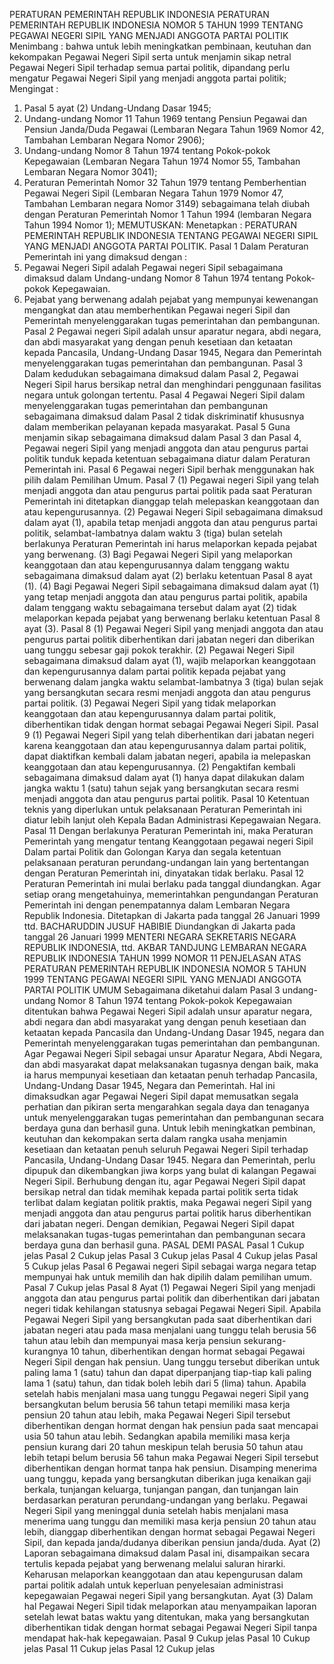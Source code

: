  PERATURAN PEMERINTAH REPUBLIK INDONESIA PERATURAN PEMERINTAH REPUBLIK INDONESIA NOMOR 5 TAHUN 1999 TENTANG PEGAWAI NEGERI SIPIL YANG MENJADI ANGGOTA PARTAI POLITIK
Menimbang :
 bahwa untuk lebih meningkatkan pembinaan, keutuhan dan kekompakan Pegawai Negeri Sipil serta untuk menjamin sikap netral Pegawai Negeri Sipil terhadap semua partai politik, dipandang perlu mengatur Pegawai Negeri Sipil yang menjadi anggota partai politik;
Mengingat :

1. Pasal 5 ayat (2) Undang-Undang Dasar 1945;
2. Undang-undang Nomor 11 Tahun 1969 tentang Pensiun Pegawai dan Pensiun Janda/Duda Pegawai (Lembaran Negara Tahun 1969 Nomor 42, Tambahan Lembaran Negara Nomor 2906);
3. Undang-undang Nomor 8 Tahun 1974 tentang Pokok-pokok Kepegawaian (Lembaran Negara Tahun 1974 Nomor 55, Tambahan Lembaran Negara Nomor 3041);
4. Peraturan Pemerintah Nomor 32 Tahun 1979 tentang Pemberhentian Pegawai Negeri Sipil (Lembaran Negara Tahun 1979 Nomor 47, Tambahan Lembaran negara Nomor 3149) sebagaimana telah diubah dengan Peraturan Pemerintah Nomor 1 Tahun 1994 (lembaran Negara Tahun 1994 Nomor 1);
MEMUTUSKAN:
 Menetapkan : PERATURAN PEMERINTAH REPUBLIK INDONESIA TENTANG PEGAWAI NEGERI SIPIL YANG MENJADI ANGGOTA PARTAI POLITIK.
Pasal 1
Dalam Peraturan Pemerintah ini yang dimaksud dengan :
1. Pegawai Negeri Sipil adalah Pegawai negeri Sipil sebagaimana dimaksud dalam Undang-undang Nomor 8 Tahun 1974 tentang Pokok-pokok Kepegawaian.
2. Pejabat yang berwenang adalah pejabat yang mempunyai kewenangan mengangkat dan atau memberhentikan Pegawai negeri Sipil dan Pemerintah menyelenggarakan tugas pemerintahan dan pembangunan.
Pasal 2
Pegawai negeri Sipil adalah unsur aparatur negara, abdi negara, dan abdi masyarakat yang dengan penuh kesetiaan dan ketaatan kepada Pancasila, Undang-Undang Dasar 1945, Negara dan Pemerintah menyelenggarakan tugas pemerintahan dan pembangunan.
Pasal 3
Dalam kedudukan sebagaimana dimaksud dalam Pasal 2, Pegawai Negeri Sipil harus bersikap netral dan menghindari penggunaan fasilitas negara untuk golongan tertentu.
Pasal 4
Pegawai Negeri Sipil dalam menyelenggarakan tugas pemerintahan dan pembangunan sebagaimana dimaksud dalam Pasal 2 tidak diskriminatif khususnya dalam memberikan pelayanan kepada masyarakat.
Pasal 5
Guna menjamin sikap sebagaimana dimaksud dalam Pasal 3 dan Pasal 4, Pegawai negeri Sipil yang menjadi anggota dan atau pengurus partai politik tunduk kepada ketentuan sebagaimana diatur dalam Peraturan Pemerintah ini.
Pasal 6
Pegawai negeri Sipil berhak menggunakan hak pilih dalam Pemilihan Umum.
Pasal 7
(1) Pegawai negeri Sipil yang telah menjadi anggota dan atau pengurus partai politik pada saat Peraturan Pemerintah ini ditetapkan dianggap telah melepaskan keanggotaan dan atau kepengurusannya.
(2) Pegawai Negeri Sipil sebagaimana dimaksud dalam ayat (1), apabila tetap menjadi anggota dan atau pengurus partai politik, selambat-lambatnya dalam waktu 3 (tiga) bulan setelah berlakunya Peraturan Pemerintah ini harus melaporkan kepada pejabat yang berwenang.
(3) Bagi Pegawai Negeri Sipil yang melaporkan keanggotaan dan atau kepengurusannya dalam tenggang waktu sebagaimana dimaksud dalam ayat (2) berlaku ketentuan Pasal 8 ayat (1).
(4) Bagi Pegawai Negeri Sipil sebagaimana dimaksud dalam ayat (1) yang tetap menjadi anggota dan atau pengurus partai politik, apabila dalam tenggang waktu sebagaimana tersebut dalam ayat (2) tidak melaporkan kepada pejabat yang berwenang berlaku ketentuan Pasal 8 ayat (3).
Pasal 8
(1) Pegawai Negeri Sipil yang menjadi anggota dan atau pengurus partai politik diberhentikan dari jabatan negeri dan diberikan uang tunggu sebesar gaji pokok terakhir.
(2) Pegawai Negeri Sipil sebagaimana dimaksud dalam ayat (1), wajib melaporkan keanggotaan dan kepengurusannya dalam partai politik kepada pejabat yang berwenang dalam jangka waktu selambat-lambatnya 3 (tiga) bulan sejak yang bersangkutan secara resmi menjadi anggota dan atau pengurus partai politik.
(3) Pegawai Negeri Sipil yang tidak melaporkan keanggotaan dan atau kepengurusannya dalam partai politik, diberhentikan tidak dengan hormat sebagai Pegawai Negeri Sipil.
Pasal 9
(1) Pegawai Negeri Sipil yang telah diberhentikan dari jabatan negeri karena keanggotaan dan atau kepengurusannya dalam partai politik, dapat diaktifkan kembali dalam jabatan negeri, apabila ia melepaskan keanggotaan dan atau kepengurusannya.
(2) Pengaktifan kembali sebagaimana dimaksud dalam ayat (1) hanya dapat dilakukan dalam jangka waktu 1 (satu) tahun sejak yang bersangkutan secara resmi menjadi anggota dan atau pengurus partai politik.
Pasal 10
Ketentuan teknis yang diperlukan untuk pelaksanaan Peraturan Pemerintah ini diatur lebih lanjut oleh Kepala Badan Administrasi Kepegawaian Negara.
Pasal 11
Dengan berlakunya Peraturan Pemerintah ini, maka Peraturan Pemerintah yang mengatur tentang Keanggotaan pegawai negeri Sipil Dalam partai Politik dan Golongan Karya dan segala ketentuan pelaksanaan peraturan perundang-undangan lain yang bertentangan dengan Peraturan Pemerintah ini, dinyatakan tidak berlaku.
Pasal 12
Peraturan Pemerintah ini mulai berlaku pada tanggal diundangkan.
Agar setiap orang mengetahuinya, memerintahkan pengundangan Peraturan Pemerintah ini dengan penempatannya dalam Lembaran Negara Republik Indonesia. Ditetapkan di Jakarta pada tanggal 26 Januari 1999 ttd. BACHARUDDIN JUSUF HABIBIE Diundangkan di Jakarta pada tanggal 26 Januari 1999 MENTERI NEGARA SEKRETARIS NEGARA REPUBLIK INDONESIA, ttd. AKBAR TANDJUNG LEMBARAN NEGARA REPUBLIK INDONESIA TAHUN 1999 NOMOR 11 PENJELASAN ATAS PERATURAN PEMERINTAH REPUBLIK INDONESIA NOMOR 5 TAHUN 1999 TENTANG PEGAWAI NEGERI SIPIL YANG MENJADI ANGGOTA PARTAI POLITIK UMUM Sebagaimana diketahui dalam Pasal 3 undang-undang Nomor 8 Tahun 1974 tentang Pokok-pokok Kepegawaian ditentukan bahwa Pegawai Negeri Sipil adalah unsur aparatur negara, abdi negara dan abdi masyarakat yang dengan penuh kesetiaan dan ketaatan kepada Pancasila dan Undang-Undang Dasar 1945, negara dan Pemerintah menyelenggarakan tugas pemerintahan dan pembangunan. Agar Pegawai Negeri Sipil sebagai unsur Aparatur Negara, Abdi Negara, dan abdi masyarakat dapat melaksanakan tugasnya dengan baik, maka ia harus mempunyai kesetiaan dan ketaatan penuh terhadap Pancasila, Undang-Undang Dasar 1945, Negara dan Pemerintah. Hal ini dimaksudkan agar Pegawai Negeri Sipil dapat memusatkan segala perhatian dan pikiran serta mengarahkan segala daya dan tenaganya untuk menyelenggarakan tugas pemerintahan dan pembangunan secara berdaya guna dan berhasil guna. Untuk lebih meningkatkan pembinan, keutuhan dan kekompakan serta dalam rangka usaha menjamin kesetiaan dan ketaatan penuh seluruh Pegawai Negeri Sipil terhadap Pancasila, Undang-Undang Dasar 1945. Negara dan Pemerintah, perlu dipupuk dan dikembangkan jiwa korps yang bulat di kalangan Pegawai Negeri Sipil. Berhubung dengan itu, agar Pegawai Negeri Sipil dapat bersikap netral dan tidak memihak kepada partai politik serta tidak terlibat dalam kegiatan politik praktis, maka Pegawai negeri Sipil yang menjadi anggota dan atau pengurus partai politik harus diberhentikan dari jabatan negeri. Dengan demikian, Pegawai Negeri Sipil dapat melaksanakan tugas-tugas pemerintahan dan pembangunan secara berdaya guna dan berhasil guna. PASAL DEMI PASAL Pasal 1 Cukup jelas Pasal 2 Cukup jelas Pasal 3 Cukup jelas Pasal 4 Cukup jelas Pasal 5 Cukup jelas
Pasal 6
Pegawai negeri Sipil sebagai warga negara tetap mempunyai hak untuk memilih dan hak dipilih dalam pemilihan umum. Pasal 7 Cukup jelas Pasal 8 Ayat (1) Pegawai Negeri Sipil yang menjadi anggota dan atau pengurus partai politik dan diberhentikan dari jabatan negeri tidak kehilangan statusnya sebagai Pegawai Negeri Sipil. Apabila Pegawai Negeri Sipil yang bersangkutan pada saat diberhentikan dari jabatan negeri atau pada masa menjalani uang tunggu telah berusia 56 tahun atau lebih dan mempunyai masa kerja pensiun sekurang-kurangnya 10 tahun, diberhentikan dengan hormat sebagai Pegawai Negeri Sipil dengan hak pensiun. Uang tunggu tersebut diberikan untuk paling lama 1 (satu) tahun dan dapat diperpanjang tiap-tiap kali paling lama 1 (satu) tahun, dan tidak boleh lebih dari 5 (lima) tahun. Apabila setelah habis menjalani masa uang tunggu Pegawai negeri Sipil yang bersangkutan belum berusia 56 tahun tetapi memiliki masa kerja pensiun 20 tahun atau lebih, maka Pegawai Negeri Sipil tersebut diberhentikan dengan hormat dengan hak pensiun pada saat mencapai usia 50 tahun atau lebih. Sedangkan apabila memiliki masa kerja pensiun kurang dari 20 tahun meskipun telah berusia 50 tahun atau lebih tetapi belum berusia 56 tahun maka Pegawai Negeri Sipil tersebut diberhentikan dengan hormat tanpa hak pensiun. Disamping menerima uang tunggu, kepada yang bersangkutan diberikan juga kenaikan gaji berkala, tunjangan keluarga, tunjangan pangan, dan tunjangan lain berdasarkan peraturan perundang-undangan yang berlaku. Pegawai Negeri Sipil yang meninggal dunia setelah habis menjalani masa menerima uang tunggu dan memiliki masa kerja pensiun 20 tahun atau lebih, dianggap diberhentikan dengan hormat sebagai Pegawai Negeri Sipil, dan kepada janda/dudanya diberikan pensiun janda/duda. Ayat (2) Laporan sebagaimana dimaksud dalam Pasal ini, disampaikan secara tertulis kepada pejabat yang berwenang melalui saluran hirarki. Keharusan melaporkan keanggotaan dan atau kepengurusan dalam partai politik adalah untuk keperluan penyelesaian administrasi kepegawaian Pegawai negeri Sipil yang bersangkutan. Ayat (3) Dalam hal Pegawai Negeri Sipil tidak melaporkan atau menyampaikan laporan setelah lewat batas waktu yang ditentukan, maka yang bersangkutan diberhentikan tidak dengan hormat sebagai Pegawai Negeri Sipil tanpa mendapat hak-hak kepegawaian. Pasal 9 Cukup jelas Pasal 10 Cukup jelas Pasal 11 Cukup jelas Pasal 12 Cukup jelas